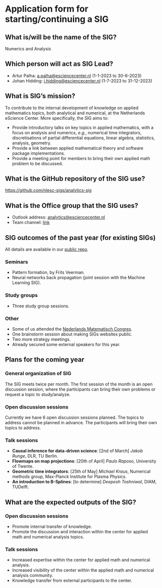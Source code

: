 # Application form for starting/continuing a SIG

## What is/will be the name of the SIG?

Numerics and Analysis

## Which person will act as SIG Lead?

- Artur Palha: a.palha@esciencecenter.nl (1-1-2023 to 30-6-2023)
- Johan Hidding: j.hidding@esciencecenter.nl (1-7-2023 to 31-12-2023)

## What is SIG’s mission?

To contribute to the internal development of knowledge on applied mathematics topics, both analytical and numerical, at the Netherlands eScience Center. More specifically, the SIG aims to:

- Provide introductory talks on key topics in applied mathematics, with a focus on analysis and numerics, _e.g._, numerical time integrators, discretisations of partial differential equations, linear algebra, statistics, analysis, geometry.
- Provide a link between applied mathematical theory and software package implementations.
- Provide a meeting point for members to bring their own applied math problem to be discussed.

## What is the GitHub repository of the SIG use?

https://github.com/nlesc-sigs/analytics-sig

## What is the Office group that the SIG uses?

- Outlook address: analytics@esciencecenter.nl
- Team channel: [link](https://teams.microsoft.com/l/team/19%3aa11e3f83467d4865a8f6ec20ec2b01cf%40thread.tacv2/conversations?groupId=fc37e009-9e3b-44bb-a013-aa5f1cd9cedb&tenantId=aa3aeacc-6307-42b2-ac05-787dd5c32574)

## SIG outcomes of the past year (for existing SIGs)

All details are available in our [public repo](https://github.com/nlesc-sigs/analytics-sig).
### Seminars

- Pattern formation, by Frits Veerman.
- Neural networks back propagation (joint session with the Machine Learning SIG).

### Study groups

- Three study group sessions.

### Other

- Some of us attended the [Nederlands Matematisch Congres](https://mathematischcongres.nl/).
- One brainstorm session about making SIGs websites public.
- Two more strategy meetings.
- Already secured some external speakers for this year.

## Plans for the coming year

### General organization of SIG

The SIG meets twice per month. The first session of the month is an open discussion session, where the participants can bring their own problems or request a topic to study/analyze.

### Open discussion sessions

Currently we have 6 open discussion sessions planned. The topics to address cannot be planned in advance. The participants will bring their own topics to address.

### Talk sessions

- **Causal inference for data-driven science**: [2nd of March] *Jakob Runge*, DLR, TU Berlin.
- **Flowmaps on map projections**: [20th of April] *Paulo Raposo*, University of Twente.
- **Geometric time integrators**: [25th of May] *Michael Kraus*, Numerical methods group, Max-Planck Institute for Plasma Physics.
- **An introduction to B-Splines**: [to determine] *Deepesh Toshniwal*, DIAM, TUDelft.

## What are the expected outputs of the SIG?

### Open discussion sessions

- Promote internal transfer of knowledge.
- Promote the discussion and interaction within the center for applied math and numerical analysis topics.

### Talk sessions

- Increased expertise within the center for applied math and numerical analysis.
- Increased visibility of the center within the applied math and numerical analysis community.
- Knowledge transfer from external participants to the center.
